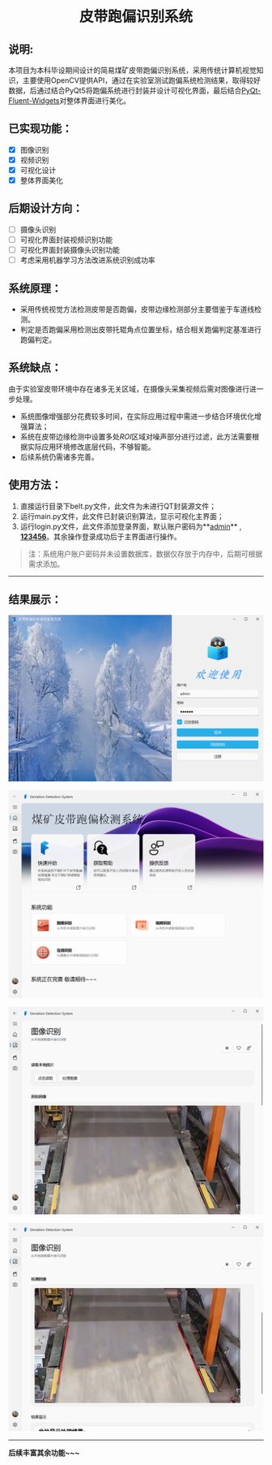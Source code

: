 
<h1 align="center">
皮带跑偏识别系统
 </h1>


## 说明:

本项目为本科毕设期间设计的简易煤矿皮带跑偏识别系统，采用传统计算机视觉知识，主要使用OpenCV提供API，通过在实验室测试跑偏系统检测结果，取得较好数据，后通过结合PyQt5将跑偏系统进行封装并设计可视化界面，最后结合[PyQt-Fluent-Widgets](https://github.com/zhiyiYo/PyQt-Fluent-Widgets)对整体界面进行美化。

## 已实现功能：

- [x] 图像识别
- [x] 视频识别
- [x] 可视化设计
- [x] 整体界面美化

## 后期设计方向：

- [ ] 摄像头识别
- [ ] 可视化界面封装视频识别功能
- [ ] 可视化界面封装摄像头识别功能
- [ ] 考虑采用机器学习方法改进系统识别成功率

##  系统原理：

- 采用传统视觉方法检测皮带是否跑偏，皮带边缘检测部分主要借鉴于车道线检测。
- 判定是否跑偏采用检测出皮带托辊角点位置坐标，结合相关跑偏判定基准进行跑偏判定。

## 系统缺点：
由于实验室皮带环境中存在诸多无关区域，在摄像头采集视频后需对图像进行进一步处理。

- 系统图像增强部分花费较多时间，在实际应用过程中需进一步结合环境优化增强算法；
- 系统在皮带边缘检测中设置多处*ROI*区域对噪声部分进行过滤，此方法需要根据实际应用环境修改底层代码，不够智能。
- 后续系统仍需诸多完善。

## 使用方法：

1. 直接运行目录下belt.py文件，此文件为未进行QT封装源文件；
2. 运行main.py文件，此文件已封装识别算法，显示可视化主界面；
3. 运行login.py文件，此文件添加登录界面，默认账户密码为**<u>admin</u>**  ,  **<u>123456</u>**。其余操作登录成功后于主界面进行操作。

> 注：系统用户账户密码并未设置数据库，数据仅存放于内存中，后期可根据需求添加。

---

## 结果展示：

![登录界面](./source/login.png)

![主页面](./source/home.png)

![识别图像](./source/identity.png)

![识别结果](./source/identityResult.png)

---

**后续丰富其余功能~~~**
